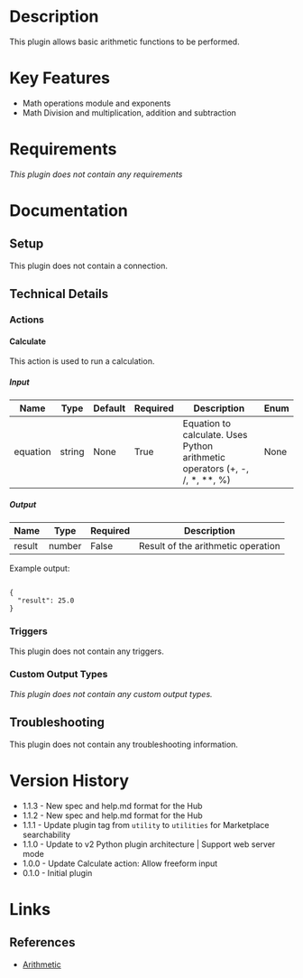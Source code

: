 # Description

This plugin allows basic arithmetic functions to be performed.

# Key Features

* Math operations module and exponents
* Math Division and multiplication, addition and subtraction

# Requirements

_This plugin does not contain any requirements_

# Documentation

## Setup

This plugin does not contain a connection.

## Technical Details

### Actions

#### Calculate

This action is used to run a calculation.

##### Input

|Name|Type|Default|Required|Description|Enum|
|----|----|-------|--------|-----------|----|
|equation|string|None|True|Equation to calculate. Uses Python arithmetic operators (+, -, /, *, **, %)|None|

##### Output

|Name|Type|Required|Description|
|----|----|--------|-----------|
|result|number|False|Result of the arithmetic operation|

Example output:

```

{
  "result": 25.0
}

```

### Triggers

This plugin does not contain any triggers.

### Custom Output Types

_This plugin does not contain any custom output types._

## Troubleshooting

This plugin does not contain any troubleshooting information.

# Version History

* 1.1.3 - New spec and help.md format for the Hub
* 1.1.2 - New spec and help.md format for the Hub
* 1.1.1 - Update plugin tag from `utility` to `utilities` for Marketplace searchability
* 1.1.0 - Update to v2 Python plugin architecture | Support web server mode
* 1.0.0 - Update Calculate action: Allow freeform input
* 0.1.0 - Initial plugin

# Links

## References

* [Arithmetic](https://en.wikipedia.org/wiki/Arithmetic)

